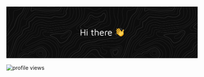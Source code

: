 ![Header](./images/banner.png)

![profile views](https://komarev.com/ghpvc/?username=chxuo&style=for-the-badge)

<!--START_SECTION:waka-->
<!--END_SECTION:waka-->